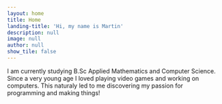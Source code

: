 ```yaml
---
layout: home
title: Home
landing-title: 'Hi, my name is Martin'
description: null
image: null
author: null
show_tile: false
---
```


I am currently studying B.Sc Applied Mathematics and Computer Science. Since a very young age I loved playing video games and working on computers. This naturaly led to me discovering my passion for programming and making things!